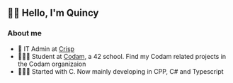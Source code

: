 ## 👋🏽 Hello, I'm Quincy

### About me

- 💼 IT Admin at [Crisp](https://crisp.nl/)
- 🧑🏽‍🎓 Student at [Codam](https://www.codam.nl/), a 42 school. Find my Codam related projects in the Codam organizaion
- 🧑🏽‍💻 Started with C. Now mainly developing in CPP, C# and Typescript
